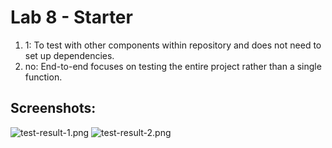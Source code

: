# Lab 8 - Starter

1. 1: To test with other components within repository and does not need to set up dependencies.
2. no: End-to-end focuses on testing the entire project rather than a single function.


## Screenshots:

![test-result-1.png](/Users/Shol/Documents/GitHub/Lab8_Starter/screenshots/test-result-1.png)
![test-result-2.png](/Users/Shol/Documents/GitHub/Lab8_Starter/screenshots/test-result-2.png)
